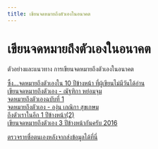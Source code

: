 ```yaml
---
title: เขียนจดหมายถึงตัวเองในอนาคต
---
```


# เขียนจดหมายถึงตัวเองในอนาคต

ตัวอย่างและแนวทาง การเขียนจดหมายถึงตัวเองในอนาคต

[ซึ้ง...จดหมายถึงตัวเองใน 10 ปีข้างหน้า ที่ผู้เขียนไม่มีวันได้อ่าน](https://hilight.kapook.com/view/110824) \
[เขียนจดหมายถึงตัวเอง - ณัฐฑิกา หย่อมจุม](https://www.gotoknow.org/posts/590970) \
[จดหมายถึงตัวเองฉบับที่ 1](https://storylog.co/story/5955c53841c7ec4a0448da4e) \
[จดหมายถึงตัวเอง - องุ่น เกณิกา สุขเกษม](https://mgronline.com/celebonline/detail/9570000062695) \
[ถึงตัวเราในอีก 1 ปีข้างหน้า(2)](https://goo.gl/h6r6Ek) \
[เขียนจดหมายถึงตัวเอง 3 ปีข้างหน้ากันครับ 2016](https://www.glurr.com/topic/2780)

<mailfuture></mailfuture>


[ตรวจรายชื่อตนเองหลังจากส่งข้อมูลได้ที่นี่](/check/mailfuture.md)

